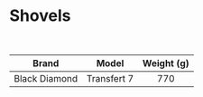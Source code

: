 # Shovels

<br>

|    Brand    |      Model       | Weight (g) |
| :---------: | :--------------: | :--------: |
| Black Diamond | Transfert 7 | 770 |
